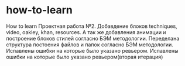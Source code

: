# how-to-learn
How to learn
Проектная работа №2.
Добавдение блоков  techniques, video, oakley, khan, resources.
А так же добавления анимации и построение блоков стилей согласно БЭМ методологии.
Переделана структура постоения файлов и папок согласно БЭМ методологии.
Испавлены ошибки на которые было указано ревьером.
Испавлены ошибки на которые было указано ревьером(вторая итерация)

